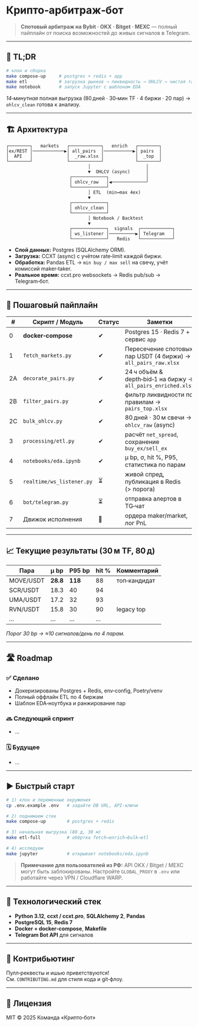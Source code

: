 # Крипто‑арбитраж‑бот

> **Спотовый арбитраж на Bybit · OKX · Bitget · MEXC** — полный пайплайн от поиска возможностей до живых сигналов в Telegram.

---

## 🚀 TL;DR

```bash
# клон и сборка
make compose-up     # postgres + redis + app
make etl            # загрузка рынков → ликвидность → OHLCV → чистая таблица
make notebook       # запуск Jupyter c шаблоном EDA
```

*14‑минутная* полная выгрузка (80 дней · 30‑мин TF · 4 биржи · 20 пар) → `ohlcv_clean` готова к анализу.

---

## 🏗️ Архитектура

```
┌────────┐   markets   ┌────────────┐   enrich   ┌────────┐
│ex/REST │────────────▶│ all_pairs  │───────────▶│ pairs  │
│  API   │             │  _raw.xlsx │            │  _top  │
└────────┘             └────────────┘            └────────┘
                               │                     │
                               ▼  OHLCV (async)      │
                        ┌─────────────┐              │
                        │ ohlcv_raw   │◀─────────────┘
                        └─────────────┘
                               │ ETL  (min↔max 4ex)
                               ▼
                        ┌─────────────┐
                        │ ohlcv_clean │
                        └─────────────┘
                               │ Notebook / Backtest
                               ▼
                        ┌─────────────┐  signals  ┌────────────┐
                        │ ws_listener │──────────▶│ Telegram   │
                        └─────────────┘   Redis   └────────────┘
```

- **Слой данных:** Postgres (SQLAlchemy ORM).
- **Загрузка:** CCXT (async) с учётом rate‑limit каждой биржи.
- **Обработка:** Pandas ETL → `min buy / max sell` на свечу, учёт комиссий maker‑taker.
- **Реальное время:** ccxt.pro websockets → Redis pub/sub → Telegram‑бот.

---

## 📑 Пошаговый пайплайн

| #  | Скрипт / Модуль           | Статус | Заметки                                                        |
| -- | ------------------------- | ------ | -------------------------------------------------------------- |
| 0  | **docker‑compose**        | ✔      | Postgres 15 · Redis 7 + сервис `app`                           |
| 1  | `fetch_markets.py`        | ✔      | Пересечение спотовых пар USDT (4 биржи) → `all_pairs_raw.xlsx` |
| 2A | `decorate_pairs.py`       | ✔      | 24 ч объём & depth‑bid‑1 на биржу → `all_pairs_enriched.xlsx`  |
| 2B | `filter_pairs.py`         | ✔      | фильтр ликвидности по правилам → `pairs_top.xlsx`              |
| 2C | `bulk_ohlcv.py`           | ✔      | 80 дней · 30 м свечи → `ohlcv_raw` (async)                     |
| 3  | `processing/etl.py`       | ✔      | расчёт `net_spread`, сохранение `buy_ex/sell_ex`               |
| 4  | `notebooks/eda.ipynb`     | ✔      | μ bp, σ, hit %, P95, статистика по парам                       |
| 5  | `realtime/ws_listener.py` | ⏳      | живой спред, публикация в Redis (> порога)                     |
| 6  | `bot/telegram.py`         | ⏳      | отправка алертов в TG‑чат                                      |
| 7  | Движок исполнения         | 🚧     | ордера maker/market, лог PnL                                   |

---

## 📈 Текущие результаты (30 м TF, 80 д)

| Пара      | μ bp     | P95 bp  | hit % | Комментарий  |
| --------- | -------- | ------- | ----- | ------------ |
| MOVE/USDT | **28.8** | **118** | 88    | топ‑кандидат |
| SCR/USDT  | 18.3     | 40      | 94    |              |
| UMA/USDT  | 17.2     | 32      | 93    |              |
| RVN/USDT  | 15.8     | 30      | 90    | legacy top   |
| *…*       | …        | …       | …     |              |

*Порог 30 bp → ≈10 сигналов/день по 4 парам.*

---

## 🛣️ Roadmap

### ✅ Сделано

- Докеризированы Postgres + Redis, env‑config, Poetry/venv
- Полный оффлайн ETL по 4 биржам
- Шаблон EDA‑ноутбука и ранжирование пар

### 🔜 Следующий спринт

- …

### 🗓️ Будущее

- …

---

## ▶️ Быстрый старт

```bash
# 1) клон и переменные окружения
cp .env.example .env   # задайте DB URL, API‑ключи

# 2) поднимаем стек
make compose-up        # postgres + redis

# 3) начальная выгрузка (80 д, 30 м)
make etl-full          # обёртка fetch→enrich→bulk→etl

# 4) исследуем
make jupyter           # открывает notebooks/eda.ipynb
```

> **Примечание для пользователей из РФ:** API OKX / Bitget / MEXC могут быть заблокированы. Настройте `GLOBAL_PROXY` в `.env` или работайте через VPN / Cloudflare WARP.

---

## 🧰 Технологический стек

- **Python 3.12**, **ccxt / ccxt.pro**, **SQLAlchemy 2**, **Pandas**
- **PostgreSQL 15**, **Redis 7**
- **Docker + docker‑compose**, **Makefile**
- **Telegram Bot API** для сигналов

---

## 🤝 Контрибьютинг

Пулл‑реквесты и ишью приветствуются!\
См. `CONTRIBUTING.md` для стиля кода и git‑флоу.

---

## 📜 Лицензия

MIT © 2025 Команда «Крипто‑бот»

